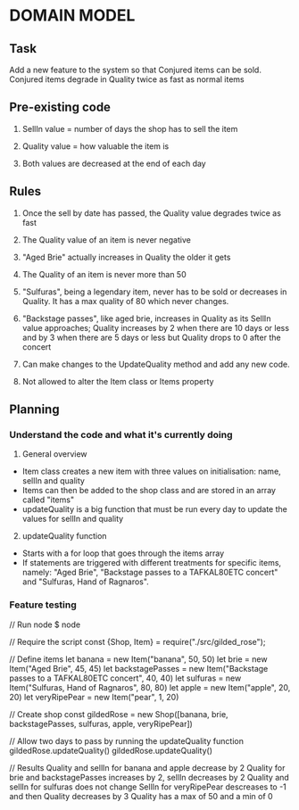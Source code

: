 # DOMAIN MODEL

## Task

Add a new feature to the system so that Conjured items can be sold. Conjured items degrade in Quality twice as fast as normal items

## Pre-existing code

1. SellIn value = number of days the shop has to sell the item

2. Quality value = how valuable the item is

3. Both values are decreased at the end of each day

## Rules

1. Once the sell by date has passed, the Quality value degrades twice as fast

2. The Quality value of an item is never negative

3. "Aged Brie" actually increases in Quality the older it gets

4. The Quality of an item is never more than 50

5. "Sulfuras", being a legendary item, never has to be sold or decreases in Quality. It has a max quality of 80 which never changes.

6. "Backstage passes", like aged brie, increases in Quality as its SellIn value approaches; Quality increases by 2 when there are 10 days or less and by 3 when there are 5 days or less but Quality drops to 0 after the concert

7. Can make changes to the UpdateQuality method and add any new code.

8. Not allowed to alter the Item class or Items property

## Planning

### Understand the code and what it's currently doing

1. General overview
  - Item class creates a new item with three values on initialisation: name, sellIn and quality
  - Items can then be added to the shop class and are stored in an array called "items"
  - updateQuality is a big function that must be run every day to update the values for sellIn and quality

2. updateQuality function
  - Starts with a for loop that goes through the items array
  - If statements are triggered with different treatments for specific items, namely: "Aged Brie", "Backstage passes to a TAFKAL80ETC concert" and "Sulfuras, Hand of Ragnaros".

### Feature testing

// Run node
$ node

// Require the script
const {Shop, Item} = require("./src/gilded_rose");

// Define items
let banana = new Item("banana", 50, 50)
let brie = new Item("Aged Brie", 45, 45)
let backstagePasses = new Item("Backstage passes to a TAFKAL80ETC concert", 40, 40)
let sulfuras = new Item("Sulfuras, Hand of Ragnaros", 80, 80)
let apple = new Item("apple", 20, 20)
let veryRipePear = new Item("pear", 1, 20)

// Create shop
const gildedRose = new Shop([banana, brie, backstagePasses, sulfuras, apple, veryRipePear])

// Allow two days to pass by running the updateQuality function
gildedRose.updateQuality()
gildedRose.updateQuality()

// Results
Quality and sellIn for banana and apple decrease by 2
Quality for brie and backstagePasses increases by 2, sellIn decreases by 2
Quality and sellIn for sulfuras does not change
SellIn for veryRipePear descreases to -1 and then Quality decreases by 3
Quality has a max of 50 and a min of 0
